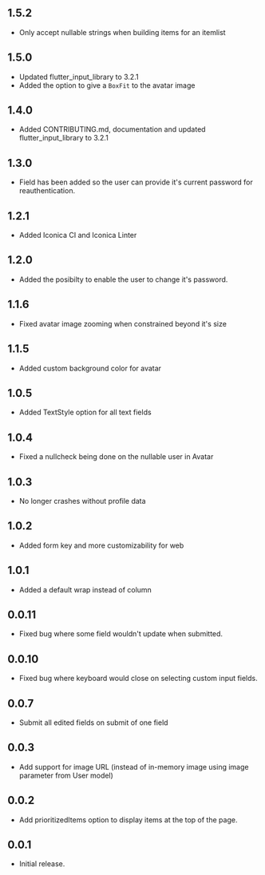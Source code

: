 ## 1.5.2

- Only accept nullable strings when building items for an itemlist

## 1.5.0

- Updated flutter_input_library to 3.2.1
- Added the option to give a `BoxFit` to the avatar image

## 1.4.0

- Added CONTRIBUTING.md, documentation and updated flutter_input_library to 3.2.1

## 1.3.0

- Field has been added so the user can provide it's current password for reauthentication.

## 1.2.1

- Added Iconica CI and Iconica Linter

## 1.2.0

- Added the posibilty to enable the user to change it's password.

## 1.1.6

- Fixed avatar image zooming when constrained beyond it's size

## 1.1.5

- Added custom background color for avatar

## 1.0.5

- Added TextStyle option for all text fields

## 1.0.4

- Fixed a nullcheck being done on the nullable user in Avatar

## 1.0.3

- No longer crashes without profile data

## 1.0.2

- Added form key and more customizability for web

## 1.0.1

- Added a default wrap instead of column

## 0.0.11

- Fixed bug where some field wouldn't update when submitted.

## 0.0.10

- Fixed bug where keyboard would close on selecting custom input fields.

## 0.0.7

- Submit all edited fields on submit of one field

## 0.0.3

- Add support for image URL (instead of in-memory image using image parameter from User model)

## 0.0.2

- Add prioritizedItems option to display items at the top of the page.

## 0.0.1

- Initial release.
